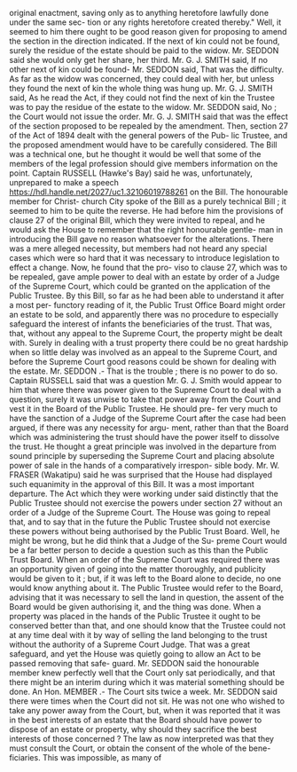 original enactment, saving only as to anything heretofore lawfully done under the same sec- tion or any rights heretofore created thereby." Well, it seemed to him there ought to be good reason given for proposing to amend the section in the direction indicated. If the next of kin could not be found, surely the residue of the estate should be paid to the widow. Mr. SEDDON said she would only get her share, her third. Mr. G. J. SMITH said, If no other next of kin could be found- Mr. SEDDON said, That was the difficulty. As far as the widow was concerned, they could deal with her, but unless they found the next of kin the whole thing was hung up. Mr. G. J. SMITH said, As he read the Act, if they could not find the next of kin the Trustee was to pay the residue of the estate to the widow. Mr. SEDDON said, No ; the Court would not issue the order. Mr. G. J. SMITH said that was the effect of the section proposed to be repealed by the amendment. Then, section 27 of the Act of 1894 dealt with the general powers of the Pub- lic Trustee, and the proposed amendment would have to be carefully considered. The Bill was a technical one, but he thought it would be well that some of the members of the legal profession should give members information on the point. Captain RUSSELL (Hawke's Bay) said he was, unfortunately, unprepared to make a speech https://hdl.handle.net/2027/uc1.32106019788261 on the Bill. The honourable member for Christ- church City spoke of the Bill as a purely technical Bill ; it seemed to him to be quite the reverse. He had before him the provisions of clause 27 of the original Bill, which they were invited to repeal, and he would ask the House to remember that the right honourable gentle- man in introducing the Bill gave no reason whatsoever for the alterations. There was a mere alleged necessity, but members had not heard any special cases which were so hard that it was necessary to introduce legislation to effect a change. Now, he found that the pro- viso to clause 27, which was to be repealed, gave ample power to deal with an estate by order of a Judge of the Supreme Court, which could be granted on the application of the Public Trustee. By this Bill, so far as he had been able to understand it after a most per- functory reading of it, the Public Trust Office Board might order an estate to be sold, and apparently there was no procedure to especially safeguard the interest of infants the beneficiaries of the trust. That was, that, without any appeal to the Supreme Court, the property might be dealt with. Surely in dealing with a trust property there could be no great hardship when so little delay was involved as an appeal to the Supreme Court, and before the Supreme Court good reasons could be shown for dealing with the estate. Mr. SEDDON .- That is the trouble ; there is no power to do so. Captain RUSSELL said that was a question Mr. G. J. Smith would appear to him that where there was power given to the Supreme Court to deal with a question, surely it was unwise to take that power away from the Court and vest it in the Board of the Public Trustee. He should pre- fer very much to have the sanction of a Judge of the Supreme Court after the case had been argued, if there was any necessity for argu- ment, rather than that the Board which was administering the trust should have the power itself to dissolve the trust. He thought a great principle was involved in the departure from sound principle by superseding the Supreme Court and placing absolute power of sale in the hands of a comparatively irrespon- sible body. Mr. W. FRASER (Wakatipu) said he was surprised that the House had displayed such equanimity in the approval of this Bill. It was a most important departure. The Act which they were working under said distinctly that the Public Trustee should not exercise the powers under section 27 without an order of a Judge of the Supreme Court. The House was going to repeal that, and to say that in the future the Public Trustee should not exercise these powers without being authorised by the Public Trust Board. Well, he might be wrong, but he did think that a Judge of the Su- preme Court would be a far better person to decide a question such as this than the Public Trust Board. When an order of the Supreme Court was required there was an opportunity given of going into the matter thoroughly, and publicity would be given to it ; but, if it was left to the Board alone to decide, no one would know anything about it. The Public Trustee would refer to the Board, advising that it was necessary to sell the land in question, the assent of the Board would be given authorising it, and the thing was done. When a property was placed in the hands of the Public Trustee it ought to be conserved better than that, and one should know that the Trustee could not at any time deal with it by way of selling the land belonging to the trust without the authority of a Supreme Court Judge. That was a great safeguard, and yet the House was quietly going to allow an Act to be passed removing that safe- guard. Mr. SEDDON said the honourable member knew perfectly well that the Court only sat periodically, and that there might be an interim during which it was material something should be done. An Hon. MEMBER .- The Court sits twice a week. Mr. SEDDON said there were times when the Court did not sit. He was not one who wished to take any power away from the Court, but, when it was reported that it was in the best interests of an estate that the Board should have power to dispose of an estate or property, why should they sacrifice the best interests of those concerned ? The law as now interpreted was that they must consult the Court, or obtain the consent of the whole of the bene- ficiaries. This was impossible, as many of 